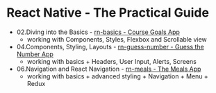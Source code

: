 # React Native - The Practical Guide
- 02.Diving into the Basics - [rn-basics - Course Goals App](https://github.com/mdamyanova/Udemy-Courses/tree/master/React%20Native%20-%20The%20Practical%20Guide/rn-basics)
  - working with Components, Styles, Flexbox and Scrollable view
- 04.Components, Styling, Layouts - [rn-guess-number - Guess the Number App](https://github.com/mdamyanova/Udemy-Courses/tree/master/React%20Native%20-%20The%20Practical%20Guide/rn-guess-number)
  - working with basics + Headers, User Input, Alerts, Screens
- 06.Navigation and React Navigation - [rn-meals - The Meals App](https://github.com/mdamyanova/Udemy-Courses/tree/master/React%20Native%20-%20The%20Practical%20Guide/rn-meals)
  - working with basics + advanced styling + Navigation + Menu + Redux
